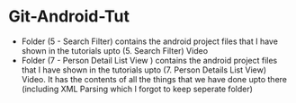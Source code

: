 # Git-Android-Tut
* Folder (5 - Search Filter) contains the android project files that I have shown in the tutorials upto (5. Search Filter) Video
* Folder (7 - Person Detail List View ) contains the android project files that I have shown in the tutorials upto (7. Person Details  List View) Video. It has the contents of all the things that we have done upto there (including XML Parsing which I forgot to keep seperate folder)
